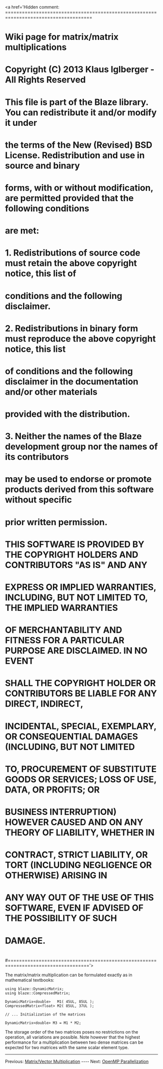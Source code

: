 <a href='Hidden comment: =====================================================================================
#
#  Wiki page for matrix/matrix multiplications
#
#  Copyright (C) 2013 Klaus Iglberger - All Rights Reserved
#
#  This file is part of the Blaze library. You can redistribute it and/or modify it under
#  the terms of the New (Revised) BSD License. Redistribution and use in source and binary
#  forms, with or without modification, are permitted provided that the following conditions
#  are met:
#
#  1. Redistributions of source code must retain the above copyright notice, this list of
#     conditions and the following disclaimer.
#  2. Redistributions in binary form must reproduce the above copyright notice, this list
#     of conditions and the following disclaimer in the documentation and/or other materials
#     provided with the distribution.
#  3. Neither the names of the Blaze development group nor the names of its contributors
#     may be used to endorse or promote products derived from this software without specific
#     prior written permission.
#
#  THIS SOFTWARE IS PROVIDED BY THE COPYRIGHT HOLDERS AND CONTRIBUTORS "AS IS" AND ANY
#  EXPRESS OR IMPLIED WARRANTIES, INCLUDING, BUT NOT LIMITED TO, THE IMPLIED WARRANTIES
#  OF MERCHANTABILITY AND FITNESS FOR A PARTICULAR PURPOSE ARE DISCLAIMED. IN NO EVENT
#  SHALL THE COPYRIGHT HOLDER OR CONTRIBUTORS BE LIABLE FOR ANY DIRECT, INDIRECT,
#  INCIDENTAL, SPECIAL, EXEMPLARY, OR CONSEQUENTIAL DAMAGES (INCLUDING, BUT NOT LIMITED
#  TO, PROCUREMENT OF SUBSTITUTE GOODS OR SERVICES; LOSS OF USE, DATA, OR PROFITS; OR
#  BUSINESS INTERRUPTION) HOWEVER CAUSED AND ON ANY THEORY OF LIABILITY, WHETHER IN
#  CONTRACT, STRICT LIABILITY, OR TORT (INCLUDING NEGLIGENCE OR OTHERWISE) ARISING IN
#  ANY WAY OUT OF THE USE OF THIS SOFTWARE, EVEN IF ADVISED OF THE POSSIBILITY OF SUCH
#  DAMAGE.
#
#==================================================================================='></a>


The matrix/matrix multiplication can be formulated exactly as in mathematical textbooks:

```
using blaze::DynamicMatrix;
using blaze::CompressedMatrix;

DynamicMatrix<double>   M1( 45UL, 85UL );
CompressedMatrix<float> M2( 85UL, 37UL );

// ... Initialization of the matrices

DynamicMatrix<double> M3 = M1 * M2;
```

The storage order of the two matrices poses no restrictions on the operation, all variations are possible. Note however that the highest performance for a multiplication between two dense matrices can be expected for two matrices with the same scalar element type.



---

Previous: [Matrix/Vector Multiplication](Matrix_Vector_Multiplication.md) ---- Next: [OpenMP Parallelization](OpenMP_Parallelization.md)